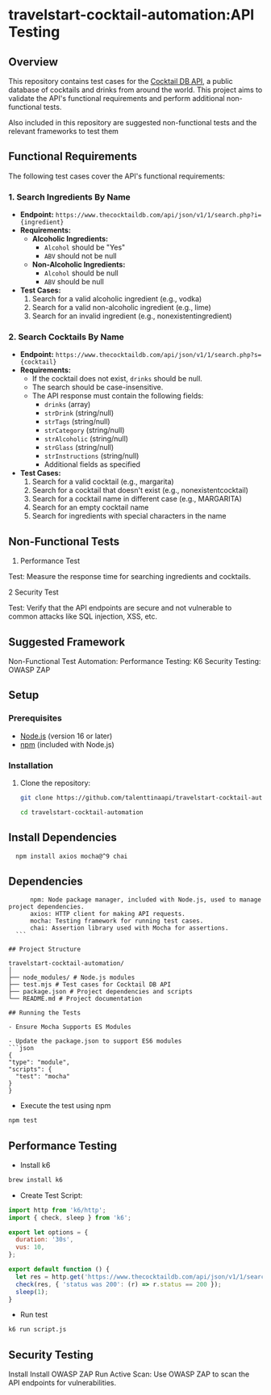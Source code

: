 # travelstart-cocktail-automation:API Testing

## Overview

This repository contains test cases for the [Cocktail DB API](https://www.thecocktaildb.com/api.php), a public database of cocktails and drinks from around the world. This project aims to validate the API's functional requirements and perform additional non-functional tests.

Also included in this repository are suggested non-functional tests and the relevant frameworks to test them

## Functional Requirements

The following test cases cover the API's functional requirements:

### 1. Search Ingredients By Name

- **Endpoint:** `https://www.thecocktaildb.com/api/json/v1/1/search.php?i={ingredient}`
- **Requirements:**
  - **Alcoholic Ingredients:**
    - `Alcohol` should be "Yes"
    - `ABV` should not be null
  - **Non-Alcoholic Ingredients:**
    - `Alcohol` should be null
    - `ABV` should be null
- **Test Cases:**
  1. Search for a valid alcoholic ingredient (e.g., vodka)
  2. Search for a valid non-alcoholic ingredient (e.g., lime)
  3. Search for an invalid ingredient (e.g., nonexistentingredient)

### 2. Search Cocktails By Name

- **Endpoint:** `https://www.thecocktaildb.com/api/json/v1/1/search.php?s={cocktail}`
- **Requirements:**
  - If the cocktail does not exist, `drinks` should be null.
  - The search should be case-insensitive.
  - The API response must contain the following fields:
    - `drinks` (array)
    - `strDrink` (string/null)
    - `strTags` (string/null)
    - `strCategory` (string/null)
    - `strAlcoholic` (string/null)
    - `strGlass` (string/null)
    - `strInstructions` (string/null)
    - Additional fields as specified
- **Test Cases:**
  1. Search for a valid cocktail (e.g., margarita)
  2. Search for a cocktail that doesn't exist (e.g., nonexistentcocktail)
  3. Search for a cocktail name in different case (e.g., MARGARITA)
  4. Search for an empty cocktail name
  5. Search for ingredients with special characters in the name

## Non-Functional Tests

1. Performance Test

Test: Measure the response time for searching ingredients and cocktails.

2  Security Test

Test: Verify that the API endpoints are secure and not vulnerable to common attacks like SQL injection, XSS, etc.

## Suggested Framework

Non-Functional Test Automation:
Performance Testing: K6
Security Testing: OWASP ZAP

## Setup

### Prerequisites

- [Node.js](https://nodejs.org/) (version 16 or later)
- [npm](https://www.npmjs.com/) (included with Node.js)

### Installation

1. Clone the repository:

   ```bash
   git clone https://github.com/talenttinaapi/travelstart-cocktail-automation.git

   cd travelstart-cocktail-automation   
   ```

## Install Dependencies

```bash
  npm install axios mocha@^9 chai
  ```

## Dependencies

  ```Node.js: A JavaScript runtime required to run the tests and scripts.
        npm: Node package manager, included with Node.js, used to manage project dependencies.
        axios: HTTP client for making API requests.
        mocha: Testing framework for running test cases.
        chai: Assertion library used with Mocha for assertions.
    ```

## Project Structure

travelstart-cocktail-automation/
│
├── node_modules/ # Node.js modules
├── test.mjs # Test cases for Cocktail DB API
├── package.json # Project dependencies and scripts
└── README.md # Project documentation

## Running the Tests

- Ensure Mocha Supports ES Modules

- Update the package.json to support ES6 modules
```json 
{
  "type": "module",
  "scripts": {
    "test": "mocha"
  }
}
```

- Execute the test using npm

```bash
npm test
```

## Performance Testing

- Install k6

 ```bash
 brew install k6
 ```

- Create Test Script:

```js
import http from 'k6/http';
import { check, sleep } from 'k6';

export let options = {
  duration: '30s',
  vus: 10,
};

export default function () {
  let res = http.get('https://www.thecocktaildb.com/api/json/v1/1/search.php?s=margarita');
  check(res, { 'status was 200': (r) => r.status == 200 });
  sleep(1);
}
```

- Run test

```bash
k6 run script.js
```

## Security Testing

Install Install OWASP ZAP
Run Active Scan: Use OWASP ZAP to scan the API endpoints for vulnerabilities.
